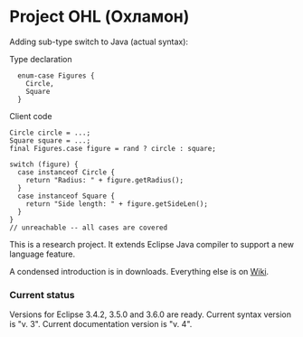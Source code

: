 # Project OHL (Охламон) #

Adding sub-type switch to Java (actual syntax):

Type declaration
```
  enum-case Figures {
    Circle,
    Square  
  }
```

Client code
```
Circle circle = ...;
Square square = ...;
final Figures.case figure = rand ? circle : square;

switch (figure) {
  case instanceof Circle {
    return "Radius: " + figure.getRadius();
  }
  case instanceof Square {
    return "Side length: " + figure.getSideLen();
  }
}
// unreachable -- all cases are covered
```

This is a research project. It extends Eclipse Java compiler to support a new language feature.

A condensed introduction is in downloads. Everything else is on [Wiki](http://code.google.com/p/ohl/wiki/HowToTryOut).

### Current status ###
Versions for Eclipse 3.4.2, 3.5.0 and 3.6.0 are ready. Current syntax version is "v. 3". Current documentation version is "v. 4".